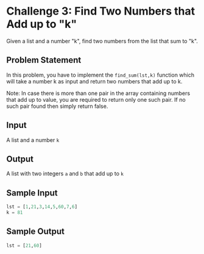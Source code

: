 # Challenge 3: Find Two Numbers that Add up to "k"

Given a list and a number "k", find two numbers from the list that sum to "k".

## Problem Statement

In this problem, you have to implement the `find_sum(lst,k)` function which will take a number k as input and return two numbers that add up to k.

Note: In case there is more than one pair in the array containing numbers that add up to value, you are required to return only one such pair. If no such pair found then simply return false.

## Input

A list and a number `k`

## Output

A list with two integers `a` and `b` that add up to `k`

## Sample Input

```python
lst = [1,21,3,14,5,60,7,6]
k = 81
```

## Sample Output

```python
lst = [21,60]
```
